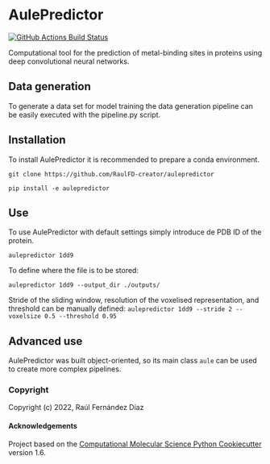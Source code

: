AulePredictor
==============================
[//]: # (Badges)
[![GitHub Actions Build Status](https://github.com/RaulFD-creator/aulepredictor/workflows/CI/badge.svg)](https://github.com/RaulFD-creator/aulepredictor/actions?query=workflow%3ACI)


Computational tool for the prediction of metal-binding sites in proteins using deep convolutional neural networks. 

## Data generation
To generate a data set for model training the data generation pipeline can be easily executed with the pipeline.py script. 

## Installation
To install AulePredictor it is recommended to prepare a conda environment. 

`git clone https://github.com/RaulFD-creator/aulepredictor`

`pip install -e aulepredictor`

## Use
To use AulePredictor with default settings simply introduce de PDB ID of the protein.

`aulepredictor 1dd9`

To define where the file is to be stored:

`aulepredictor 1dd9 --output_dir ./outputs/`

Stride of the sliding window, resolution of the voxelised representation, and threshold can be manually defined:
`aulepredictor 1dd9 --stride 2 --voxelsize 0.5 --threshold 0.95`

## Advanced use
AulePredictor was built object-oriented, so its main class `aule` can be used to create more complex pipelines.

### Copyright

Copyright (c) 2022, Raúl Fernández Díaz


#### Acknowledgements
 
Project based on the 
[Computational Molecular Science Python Cookiecutter](https://github.com/molssi/cookiecutter-cms) version 1.6.
